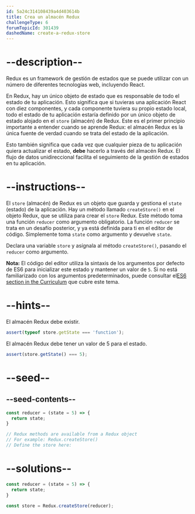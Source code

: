 ```yaml
---
id: 5a24c314108439a4d403614b
title: Crea un almacén Redux
challengeType: 6
forumTopicId: 301439
dashedName: create-a-redux-store
---
```


# --description--

Redux es un framework de gestión de estados que se puede utilizar con un número de diferentes tecnologías web, incluyendo React.

En Redux, hay un único objeto de estado que es responsable de todo el estado de tu aplicación. Esto significa que si tuvieras una aplicación React con diez componentes, y cada componente tuviera su propio estado local, todo el estado de tu aplicación estaría definido por un único objeto de estado alojado en el `store` (almacén) de Redux. Este es el primer principio importante a entender cuando se aprende Redux: el almacén Redux es la única fuente de verdad cuando se trata del estado de la aplicación.

Esto también significa que cada vez que cualquier pieza de tu aplicación quiera actualizar el estado, **debe** hacerlo a través del almacén Redux. El flujo de datos unidireccional facilita el seguimiento de la gestión de estados en tu aplicación.

# --instructions--

El `store` (almacén) de Redux es un objeto que guarda y gestiona el `state` (estado) de la aplicación. Hay un método llamado `createStore()` en el objeto Redux, que se utiliza para crear el `store` Redux. Este método toma una función `reducer` como argumento obligatorio. La función `reducer` se trata en un desafío posterior, y ya está definida para ti en el editor de código. Simplemente toma `state` como argumento y devuelve `state`.

Declara una variable `store` y asígnala al método `createStore()`, pasando el `reducer` como argumento.

**Nota:** El código del editor utiliza la sintaxis de los argumentos por defecto de ES6 para inicializar este estado y mantener un valor de `5`. Si no está familiarizado con los argumentos predeterminados, puede consultar el<a href="https://platform-ui.topcoder.com/learn/freeCodeCamp/javascript-algorithms-and-data-structures/es6/set-default-parameters-for-your-functions" target="_blank" rel="noopener noreferrer nofollow">ES6 section in the Curriculum</a> que cubre este tema.

# --hints--

El almacén Redux debe existir.

```js
assert(typeof store.getState === 'function');
```

El almacén Redux debe tener un valor de 5 para el estado.

```js
assert(store.getState() === 5);
```

# --seed--

## --seed-contents--

```js
const reducer = (state = 5) => {
  return state;
}

// Redux methods are available from a Redux object
// For example: Redux.createStore()
// Define the store here:
```

# --solutions--

```js
const reducer = (state = 5) => {
  return state;
}

const store = Redux.createStore(reducer);
```
